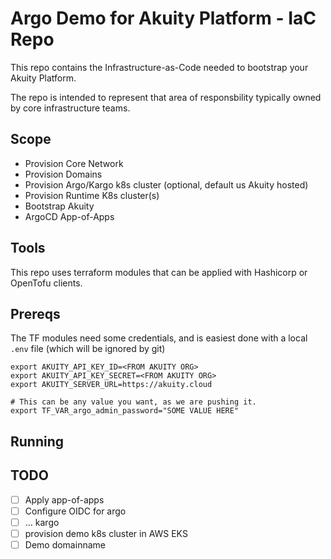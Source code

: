# Argo Demo for Akuity Platform - IaC Repo

This repo contains the Infrastructure-as-Code needed to bootstrap your Akuity Platform.

The repo is intended to represent that area of responsbility typically owned by core infrastructure teams.

## Scope

- Provision Core Network
- Provision Domains
- Provision Argo/Kargo k8s cluster (optional, default us Akuity hosted)
- Provision Runtime K8s cluster(s)
- Bootstrap Akuity 
 - ArgoCD App-of-Apps


## Tools

This repo uses terraform modules that can be applied with Hashicorp or OpenTofu clients.


## Prereqs

The TF modules need some credentials, and is easiest done with a local `.env` file (which will be ignored by git)

```
export AKUITY_API_KEY_ID=<FROM AKUITY ORG>
export AKUITY_API_KEY_SECRET=<FROM AKUITY ORG>
export AKUITY_SERVER_URL=https://akuity.cloud

# This can be any value you want, as we are pushing it.
export TF_VAR_argo_admin_password="SOME VALUE HERE"
```


## Running



## TODO

- [ ] Apply app-of-apps
- [ ] Configure OIDC for argo
- [ ]  ... kargo
- [ ] provision demo k8s cluster in AWS EKS
- [ ] Demo domainname
